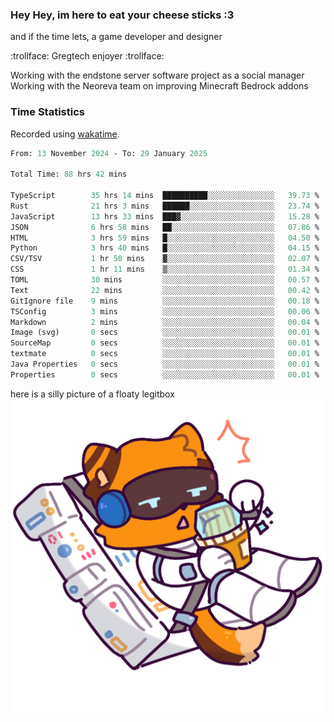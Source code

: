 ### Hey Hey, im here to eat your cheese sticks :3
and if the time lets, a game developer and designer

:trollface: Gregtech enjoyer :trollface:

Working with the endstone server software project as a social manager<br>
Working with the Neoreva team on improving Minecraft Bedrock addons

### Time Statistics
Recorded using [wakatime](https://wakatime.com).

<!--START_SECTION:waka-->

```ocaml
From: 13 November 2024 - To: 29 January 2025

Total Time: 88 hrs 42 mins

TypeScript        35 hrs 14 mins  ██████████░░░░░░░░░░░░░░░   39.73 %
Rust              21 hrs 3 mins   ██████░░░░░░░░░░░░░░░░░░░   23.74 %
JavaScript        13 hrs 33 mins  ███▓░░░░░░░░░░░░░░░░░░░░░   15.28 %
JSON              6 hrs 58 mins   ██░░░░░░░░░░░░░░░░░░░░░░░   07.86 %
HTML              3 hrs 59 mins   █░░░░░░░░░░░░░░░░░░░░░░░░   04.50 %
Python            3 hrs 40 mins   █░░░░░░░░░░░░░░░░░░░░░░░░   04.15 %
CSV/TSV           1 hr 50 mins    ▓░░░░░░░░░░░░░░░░░░░░░░░░   02.07 %
CSS               1 hr 11 mins    ▒░░░░░░░░░░░░░░░░░░░░░░░░   01.34 %
TOML              30 mins         ░░░░░░░░░░░░░░░░░░░░░░░░░   00.57 %
Text              22 mins         ░░░░░░░░░░░░░░░░░░░░░░░░░   00.42 %
GitIgnore file    9 mins          ░░░░░░░░░░░░░░░░░░░░░░░░░   00.18 %
TSConfig          3 mins          ░░░░░░░░░░░░░░░░░░░░░░░░░   00.06 %
Markdown          2 mins          ░░░░░░░░░░░░░░░░░░░░░░░░░   00.04 %
Image (svg)       0 secs          ░░░░░░░░░░░░░░░░░░░░░░░░░   00.01 %
SourceMap         0 secs          ░░░░░░░░░░░░░░░░░░░░░░░░░   00.01 %
textmate          0 secs          ░░░░░░░░░░░░░░░░░░░░░░░░░   00.01 %
Java Properties   0 secs          ░░░░░░░░░░░░░░░░░░░░░░░░░   00.01 %
Properties        0 secs          ░░░░░░░░░░░░░░░░░░░░░░░░░   00.01 %
```

<!--END_SECTION:waka-->

here is a silly picture of a floaty legitbox
![Silly legitbox](goobernoback_lower.png)
